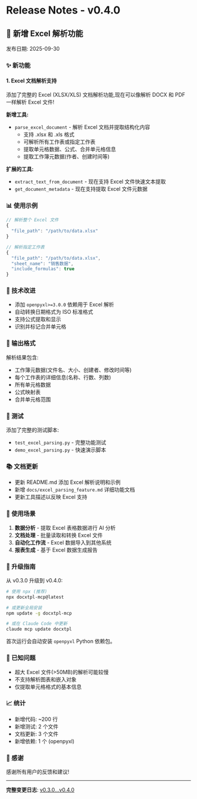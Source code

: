 # Release Notes - v0.4.0

## 🎉 新增 Excel 解析功能

发布日期: 2025-09-30

### ✨ 新功能

#### 1. Excel 文档解析支持

添加了完整的 Excel (XLSX/XLS) 文档解析功能,现在可以像解析 DOCX 和 PDF 一样解析 Excel 文件!

**新增工具:**
- `parse_excel_document` - 解析 Excel 文档并提取结构化内容
  - 支持 .xlsx 和 .xls 格式
  - 可解析所有工作表或指定工作表
  - 提取单元格数据、公式、合并单元格信息
  - 提取工作簿元数据(作者、创建时间等)

**扩展的工具:**
- `extract_text_from_document` - 现在支持 Excel 文件快速文本提取
- `get_document_metadata` - 现在支持提取 Excel 文件元数据

### 📊 使用示例

```javascript
// 解析整个 Excel 文件
{
  "file_path": "/path/to/data.xlsx"
}

// 解析指定工作表
{
  "file_path": "/path/to/data.xlsx",
  "sheet_name": "销售数据",
  "include_formulas": true
}
```

### 🔧 技术改进

- 添加 `openpyxl>=3.0.0` 依赖用于 Excel 解析
- 自动转换日期格式为 ISO 标准格式
- 支持公式提取和显示
- 识别并标记合并单元格

### 📝 输出格式

解析结果包含:
- 工作簿元数据(文件名、大小、创建者、修改时间等)
- 每个工作表的详细信息(名称、行数、列数)
- 所有单元格数据
- 公式映射表
- 合并单元格范围

### 🧪 测试

添加了完整的测试脚本:
- `test_excel_parsing.py` - 完整功能测试
- `demo_excel_parsing.py` - 快速演示脚本

### 📚 文档更新

- 更新 README.md 添加 Excel 解析说明和示例
- 新增 `docs/excel_parsing_feature.md` 详细功能文档
- 更新工具描述以反映 Excel 支持

### 🎯 使用场景

1. **数据分析** - 提取 Excel 表格数据进行 AI 分析
2. **文档处理** - 批量读取和转换 Excel 文件
3. **自动化工作流** - Excel 数据导入到其他系统
4. **报表生成** - 基于 Excel 数据生成报告

### 🔄 升级指南

从 v0.3.0 升级到 v0.4.0:

```bash
# 使用 npx (推荐)
npx docxtpl-mcp@latest

# 或更新全局安装
npm update -g docxtpl-mcp

# 或在 Claude Code 中更新
claude mcp update docxtpl
```

首次运行会自动安装 `openpyxl` Python 依赖包。

### 🐛 已知问题

- 超大 Excel 文件(>50MB)的解析可能较慢
- 不支持解析图表和嵌入对象
- 仅提取单元格格式的基本信息

### 📈 统计

- 新增代码: ~200 行
- 新增测试: 2 个文件
- 文档更新: 3 个文件
- 新增依赖: 1 个 (openpyxl)

### 🙏 感谢

感谢所有用户的反馈和建议!

---

**完整变更日志**: [v0.3.0...v0.4.0](https://github.com/yourusername/docxtpl-mcp/compare/v0.3.0...v0.4.0)